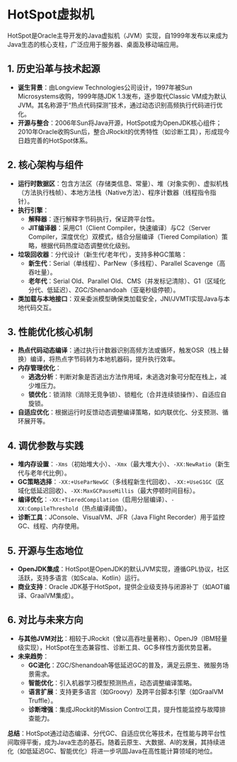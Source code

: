 # HotSpot虚拟机

HotSpot是Oracle主导开发的Java虚拟机（JVM）实现，自1999年发布以来成为Java生态的核心支柱，广泛应用于服务器、桌面及移动端应用。

## 1. 历史沿革与技术起源
- **诞生背景**：由Longview Technologies公司设计，1997年被Sun Microsystems收购，1999年随JDK 1.3发布，逐步取代Classic VM成为默认JVM。其名称源于“热点代码探测”技术，通过动态识别高频执行代码进行优化。
- **开源与整合**：2006年Sun将Java开源，HotSpot成为OpenJDK核心组件；2010年Oracle收购Sun后，整合JRockit的优秀特性（如诊断工具），形成现今日趋完善的HotSpot体系。

## 2. 核心架构与组件
- **运行时数据区**：包含方法区（存储类信息、常量）、堆（对象实例）、虚拟机栈（方法执行栈帧）、本地方法栈（Native方法）、程序计数器（线程指令指针）。
- **执行引擎**：
    - **解释器**：逐行解释字节码执行，保证跨平台性。
    - **JIT编译器**：采用C1（Client Compiler，快速编译）与C2（Server Compiler，深度优化）双模式，结合分层编译（Tiered Compilation）策略，根据代码热度动态调整优化级别。
- **垃圾回收器**：分代设计（新生代/老年代），支持多种GC策略：
    - **新生代**：Serial（单线程）、ParNew（多线程）、Parallel Scavenge（高吞吐量）。
    - **老年代**：Serial Old、Parallel Old、CMS（并发标记清除）、G1（区域化分代、低延迟）、ZGC/Shenandoah（亚毫秒级停顿）。
- **类加载与本地接口**：双亲委派模型确保类加载安全，JNI/JVMTI实现Java与本地代码交互。

## 3. 性能优化核心机制
- **热点代码动态编译**：通过执行计数器识别高频方法或循环，触发OSR（栈上替换）编译，将热点字节码转为本地机器码，提升执行效率。
- **内存管理优化**：
    - **逃逸分析**：判断对象是否逃出方法作用域，未逃逸对象可分配在栈上，减少堆压力。
    - **锁优化**：锁消除（消除无竞争锁）、锁粗化（合并连续锁操作）、自适应自旋锁。
- **自适应优化**：根据运行时反馈动态调整编译策略，如内联优化、分支预测、循环展开等。

## 4. 调优参数与实践
- **堆内存设置**：`-Xms`（初始堆大小）、`-Xmx`（最大堆大小）、`-XX:NewRatio`（新生代与老年代比例）。
- **GC策略选择**：`-XX:+UseParNewGC`（多线程新生代回收）、`-XX:+UseG1GC`（区域化低延迟回收）、`-XX:MaxGCPauseMillis`（最大停顿时间目标）。
- **编译优化**：`-XX:+TieredCompilation`（启用分层编译）、`-XX:CompileThreshold`（热点编译阈值）。
- **诊断工具**：JConsole、VisualVM、JFR（Java Flight Recorder）用于监控GC、线程、内存使用。

## 5. 开源与生态地位
- **OpenJDK集成**：HotSpot是OpenJDK的默认JVM实现，遵循GPL协议，社区活跃，支持多语言（如Scala、Kotlin）运行。
- **商业支持**：Oracle JDK基于HotSpot，提供企业级支持与闭源补丁（如AOT编译、GraalVM集成）。

## 6. 对比与未来方向
- **与其他JVM对比**：相较于JRockit（曾以高吞吐量著称）、OpenJ9（IBM轻量级实现），HotSpot在生态兼容性、诊断工具、GC多样性方面优势显著。
- **未来趋势**：
    - **GC进化**：ZGC/Shenandoah等低延迟GC的普及，满足云原生、微服务场景需求。
    - **智能优化**：引入机器学习模型预测热点，动态调整编译策略。
    - **语言扩展**：支持更多语言（如Groovy）及跨平台脚本引擎（如GraalVM Truffle）。
    - **诊断增强**：集成JRockit的Mission Control工具，提升性能监控与故障排查能力。

**总结**：HotSpot通过动态编译、分代GC、自适应优化等技术，在性能与跨平台性间取得平衡，成为Java生态的基石。随着云原生、大数据、AI的发展，其持续进化（如低延迟GC、智能优化）将进一步巩固Java在高性能计算领域的地位。